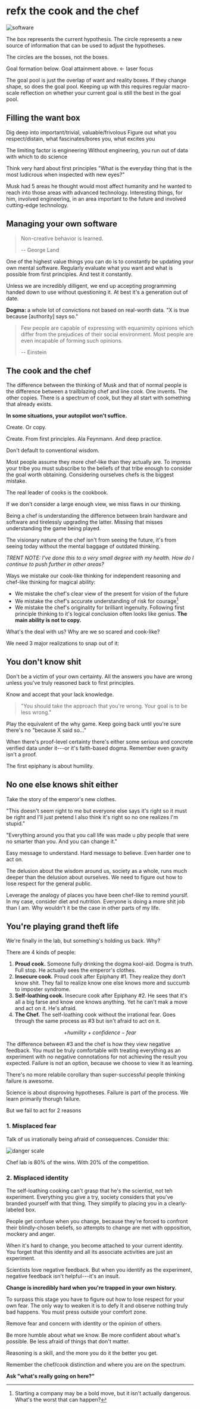 # refx the cook and the chef

![software](refx_the_cook_and_the_chef/Software-Full.jpg)

The box represents the current hypothesis.  The circle represents a new source of information that can be used to adjust the hypotheses.

The circles are the bosses, not the boxes.

Goal formation below.
Goal attainment above.  $\leftarrow$ laser focus

The goal pool is just the overlap of want and reality boxes.  If they change shape, so does the goal pool.  Keeping up with this requires regular macro-scale reflection on whether your current goal is still the best in the goal pool.

## Filling the want box

Dig deep into important/trivial, valuable/frivolous
Figure out what you respect/distain, what fascinates/bores you, what excites you

The limiting factor is engineering
Without engineering, you run out of data with which to do science

Think very hard about first principles
"What is the everyday thing that is the most ludicrous when inspected with new eyes?"

Musk had 5 areas he thought would most affect humanity and he wanted to reach into those areas with advanced technology.  Interesting things, for him, involved engineering, in an area important to the future and involved cutting-edge technology.

## Managing your own software

>   Non-creative behavior is learned.
>
>   -- George Land

One of the highest value things you can do is to constantly be updating your own mental software.  Regularly evaluate what you want and what is possible from first principles.  And test it constantly.

Unless we are incredibly dilligent, we end up accepting programming handed down to use without questioning it.  At best it's a generation out of date.

__Dogma:__ a whole lot of convictions not based on real-worth data.  "X is true because [authority] says so."

>   Few people are capable of expressing with equanimity opinions which differ from the prejudices of their social environment.  Most people are even incapable of forming such opinions.
>
>   -- Einstein

## The cook and the chef

The difference between the thinking of Musk and that of normal people is the difference between a trailblazing chef and line cook.  One invents.  The other copies.  There is a spectrum of cook, but they all start with something that already exists.

__In some situations, your autopilot won't suffice.__

Create.  Or copy.

Create.  From first principles.  Ala Feynmann.  And deep practice.

Don't default to conventional wisdom.

Most people assume they more chef-like than they actually are.  To impress your tribe you must subscribe to the beliefs of that tribe enough to consider the goal worth obtaining.  Considering ourselves chefs is the biggest mistake.

The real leader of cooks is the cookbook.

If we don't consider a large enough view, we miss flaws in our thinking.

Being a chef is understanding the difference between brain hardware and software and tirelessly upgrading the latter.  Missing that misses understanding the game being played.

The visionary nature of the chef isn't from seeing the future, it's from seeing today without the mental baggage of outdated thinking.

*TRENT NOTE: I've done this to a very small degree with my health.  How do I continue to push further in other areas?*

Ways we mistake our cook-like thinking for independent reasoning and chef-like thinking for magical ability:

- We mistake the chef's clear view of the present for vision of the future
- We mistake the chef's accurate understanding of risk for courage[^fn-company]
- We mistake the chef's originality for brilliant ingenuity.  Following first principle thinking to it's logical conclusion often looks like genius.  __The main ability is not to copy.__

[^fn-company]: Starting a company may be a bold move, but it isn't actually dangerous.  What's the worst that can happen?

What's the deal with us?  Why are we so scared and cook-like?

We need 3 major realizations to snap out of it:

## You don't know shit

Don't be a victim of your own certainty.  All the answers you have are wrong unless you've truly reasoned back to first principles.

Know and accept that your lack knowledge.

>   "You should take the approach that you're wrong.  Your goal is to be less wrong."

Play the equivalent of the why game.  Keep going back until you're sure there's no "because X said so..."

When there's proof-level certainty there's either some serious and concrete verified data under it---or it's faith-based dogma.  Remember even gravity isn't a proof.

The first epiphany is about humility.

## No one else knows shit either

Take the story of the emperor's new clothes.

"This doesn't seem right to me but everyone else says it's right so it must be right and I'll just pretend I also think it's right so no one realizes I'm stupid."

"Everything around you that you call life was made u pby people that were no smarter than you.  And you can change it."

Easy message to understand.
Hard message to believe.
Even harder one to act on.

The delusion about the wisdom around us, society as a whole, runs much deeper than the delusion about ourselves.  We need to figure out how to lose respect for the general public.

Leverage the analogy of places you have been chef-like to remind yourslf.  In my case, consider diet and nutrition.  Everyone is doing a more shit job than I am.  Why wouldn't it be the case in other parts of my life.

## You're playing grand theft life

We're finally in the lab, but something's holding us back.  Why?

There are 4 kinds of people:

1. __Proud cook.__ Someone fully drinking the dogma kool-aid.  Dogma is truth.  Full stop.  He actually sees the emperor's clothes.
2. __Insecure cook.__ Proud cook after Epiphany #1.  They realize they don't know shit.  They fail to realize know one else knows more and succumb to imposter syndrome.
3. __Self-loathing cook.__ Insecure cook after Epiphany #2.  He sees that it's all a big farse and know one knows anything.  Yet he can't mak a move and act on it.  He's afraid.
4. __The Chef.__ The self-loathing cook without the irrational fear.  Goes through the same process as #3 but isn't afraid to act on it.

$$+humility + confidence - fear$$

The difference between #3 and the chef is how they view negative feedback.  You must be truly comfortable with treating everything as an experiment with no negative connotations for not achieving the result you expected.  Failure is not an option, because we choose to view it as learning.

There's no more relabile corollary than super-successful people thinking failure is awesome.

Science is about disproving hypotheses.  Failure is part of the process.  We learn primarily thorugh failure.  

But we fail to act for 2 reasons

### 1. Misplaced fear

Talk of us irrationally being afraid of consequences.  Consider this:

![danger scale](refx_the_cook_and_the_chef/Danger-Scale.png)

Chef lab is 80% of the wins.
With 20% of the competition.

### 2. Misplaced identity

The self-loathing cooking can't grasp that he's the scientist, not teh experiment.  Everything you give a try, society considers that you've branded yourself with that thing.  They simplify to placing you in a clearly-labeled box.

People get confuse when you change, because they're forced to confront their blindly-chosen beliefs, so attempts to change are met with opposition, mockery and anger.

When it's hard to change, you become attached to your current identity. You forget that this identity and all its associate activities are just an experiment.

Scientists love negative feedback.  But when you identify as the experiment, negative feedback isn't helpful---it's an insult.

__Change is incredibly hard when you're trapped in your own history.__

To surpass this stage you have to figure out how to lose respect for your own fear.  The only way to weaken it is to defy it and observe nothing truly bad happens.  You must press outside your comfort zone.

Remove fear and concern with identity or the opinion of others.

Be more humble about what we know.
Be more confident about what's possible.
Be less afraid of things that don't matter.

Reasoning is a skill, and the more you do it the better you get.

Remember the chef/cook distinction and where you are on the spectrum.

__Ask "what's really going on here?"__